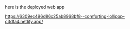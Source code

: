 here is the deployed web app 

https://6309ec496d86c25ab8968bf8--comforting-lollipop-c3dfa4.netlify.app/
